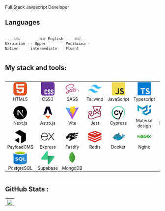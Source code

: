 Full Stack Javascript Developer

## Languages

<div style="display: flex; align-items: flex-start; align: center">
<table  align="center">
  <tr>
    
        🇺🇦 Ukrainian - Native
        
  </tr>

  <tr>
    
        🇬🇧 English - Upper intermediate
        
  </tr>

  <tr>
    
        🇷🇺 Російська — Fluent
        
  </tr>


</table>
</div>

## My stack and tools:

<div style="display: flex; align-items: flex-start; align: center">
<table align="center">
  <tr>
     <td align="center"  width="88">
         <img src="./images/01-html5.svg" alt="HTML5" width="44" height="44"/>
      <br>HTML5
    </td>
    <td align="center" width="88">
        <img src="./images/02-css3.svg" alt="CSS3" width="44" height="44"/>
      <br>CSS3
    </td>
    <td align="center" width="88">
        <img src="./images/10-sass.svg" alt="sass" width="44" height="44"/>
      <br>SASS
    </td>
    <td align="center" width="88">
        <img src="./images/tailwindcss-original.svg" alt="Tailwind" width="44" height="44"/>
      <br>Tailwind
    </td>
    <td align="center" width="88">
         <img src="./images/03-javascript.svg" alt="JS" width="44" height="44"/>
      <br>JavaScript
    </td>
    <td align="center" width="88">
        <img src="./images/typescript.svg" alt="PHP" width="44" height="44"/>
      <br>Typescript
    </td>
    <td align="center" width="88">
        <img src="./images/react-original.svg" alt="react" width="44" height="44"/>
      <br>React
    </td>
  </tr>
  <tr>
    <td align="center" width="88">
       <img src="./images/nextjs-original.svg" alt="Next.js" width="44" height="44"/>
      <br>Next.js
    </td>
    <td align="center" width="88">
         <img src="./images/astro-original.svg" alt="Astro.js" width="44" height="44"/>
      <br>Astro.js
    </td>
    </td>
      <td align="center" width="88">
       <img src="./images/vitejs-original.svg" alt="Vite" width="44" height="44"/>
      <br>Vite
    </td>
    <td align="center" width="88">
        <img src="./images/jest-plain.svg" alt="jest" width="44" height="44"/>
      <br>Jest
    </td>
    <td align="center" width="88">
         <img src="./images/cypress.svg" alt="Cypress" width="44" height="44"/>
      <br>Cypress
    </td>
    <td align="center" width="88">
         <img src="./images/materialui.svg" alt="Material design" width="44" height="44"/>
      <br>Material design
    </td>
    <td align="center" width="88">
        <img src="./images/nodejs-original.svg" alt="node.js" width="44" height="44"/>
      <br>Node.js
    </td>
  </tr>
  <tr>
      <td align="center" width="88">
        <img src="./images/payload.png" alt="PayloadCMS" width="44" height="44"/>
      <br>PayloadCMS
      </td>
      <td align="center" width="88">
        <img src="./images/express-original.svg" alt="Express" width="44" height="44"/>
      <br>Express
      </td>
      <td align="center" width="88">
        <img src="./images/fastify-original.svg" alt="Fastify" width="44" height="44"/>
      <br>Fastify
      </td>    
      <td align="center" width="88">
        <img src="./images/redis-plain.svg" alt="Redis" width="44" height="44"/>
      <br>Redis
     </td>
      <td align="center" width="88">
        <img src="./images/docker-original.svg" alt="Docker" width="44" height="44"/>
      <br>Docker
      </td>
      <td align="center" width="88">
         <img src="./images/nginx.svg" alt="Nginx" width="44" height="44"/>
      <br>Nginx
      </td>
      <td align="center" width="88">
         <img src="./images/linux-original.svg" alt="Linux" width="44" height="44"/>
      <br>Linux
      </td>
  </tr>
  <td align="center" width="88">
      <img src="./images/09-sql.svg" alt="SQL" width="44" height="44"/>
    <br>PostgreSQL
  </td>
  <td align="center" width="88">
      <img src="./images/supabase-original.svg" alt="Supabase" width="44" height="44"/>
    <br>Supabase
  </td>
  <td align="center" width="88">
      <img src="./images/mongodb-original.svg" alt="MongoDB" width="44" height="44"/>
    <br>MongoDB
  </td>
  <tr>
    
  </tr>
</table>
</div>

## GitHub Stats :

<table align="center">
  <tr>
    <td colspan=2 align="center">
      <img width="500px" align="center" src="https://github-readme-stats.vercel.app/api/top-langs/?username=deformator852&layout=compact&theme=buefy&hide_border=true" />
    </td>
  </tr>
</table>

<!--
**deformator852/deformator852** is a ✨ _special_ ✨ repository because its `README.md` (this file) appears on your GitHub profile.

Here are some ideas to get you started:

- 🔭 I’m currently working on ...
- 🌱 I’m currently learning ...
- 👯 I’m looking to collaborate on ...
- 🤔 I’m looking for help with ...
- 💬 Ask me about ...
- 📫 How to reach me: ...
- 😄 Pronouns: ...
- ⚡ Fun fact: ...
-->
